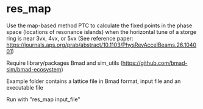 # res_map
Use the map-based method PTC to calculate the fixed points in the phase space (locations of resonance islands) when the horizontal tune of a storge ring is near 3vx, 4vx, or 5vx 
(See reference paper: https://journals.aps.org/prab/abstract/10.1103/PhysRevAccelBeams.26.104001)

Require library/packages Bmad and sim_utils (https://github.com/bmad-sim/bmad-ecosystem) 

Example folder contains a lattice file in Bmad format, input file and an executable file

Run with "res_map input_file"
